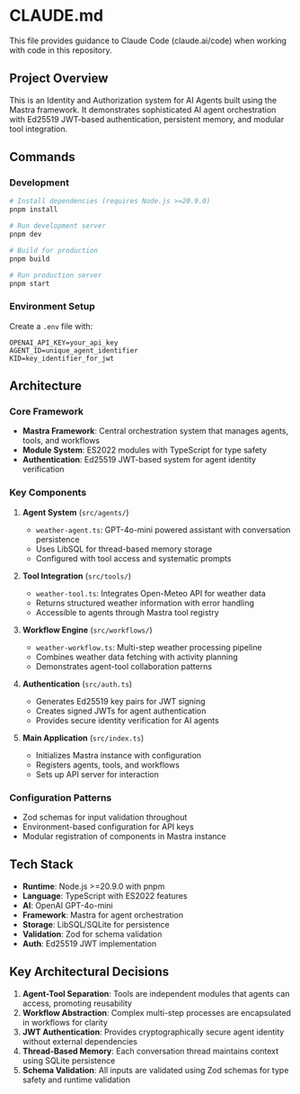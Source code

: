 # CLAUDE.md

This file provides guidance to Claude Code (claude.ai/code) when working with code in this repository.

## Project Overview

This is an Identity and Authorization system for AI Agents built using the Mastra framework. It demonstrates sophisticated AI agent orchestration with Ed25519 JWT-based authentication, persistent memory, and modular tool integration.

## Commands

### Development
```bash
# Install dependencies (requires Node.js >=20.9.0)
pnpm install

# Run development server
pnpm dev

# Build for production
pnpm build

# Run production server
pnpm start
```

### Environment Setup
Create a `.env` file with:
```
OPENAI_API_KEY=your_api_key
AGENT_ID=unique_agent_identifier
KID=key_identifier_for_jwt
```

## Architecture

### Core Framework
- **Mastra Framework**: Central orchestration system that manages agents, tools, and workflows
- **Module System**: ES2022 modules with TypeScript for type safety
- **Authentication**: Ed25519 JWT-based system for agent identity verification

### Key Components

1. **Agent System** (`src/agents/`)
   - `weather-agent.ts`: GPT-4o-mini powered assistant with conversation persistence
   - Uses LibSQL for thread-based memory storage
   - Configured with tool access and systematic prompts

2. **Tool Integration** (`src/tools/`)
   - `weather-tool.ts`: Integrates Open-Meteo API for weather data
   - Returns structured weather information with error handling
   - Accessible to agents through Mastra tool registry

3. **Workflow Engine** (`src/workflows/`)
   - `weather-workflow.ts`: Multi-step weather processing pipeline
   - Combines weather data fetching with activity planning
   - Demonstrates agent-tool collaboration patterns

4. **Authentication** (`src/auth.ts`)
   - Generates Ed25519 key pairs for JWT signing
   - Creates signed JWTs for agent authentication
   - Provides secure identity verification for AI agents

5. **Main Application** (`src/index.ts`)
   - Initializes Mastra instance with configuration
   - Registers agents, tools, and workflows
   - Sets up API server for interaction

### Configuration Patterns
- Zod schemas for input validation throughout
- Environment-based configuration for API keys
- Modular registration of components in Mastra instance

## Tech Stack
- **Runtime**: Node.js >=20.9.0 with pnpm
- **Language**: TypeScript with ES2022 features
- **AI**: OpenAI GPT-4o-mini
- **Framework**: Mastra for agent orchestration
- **Storage**: LibSQL/SQLite for persistence
- **Validation**: Zod for schema validation
- **Auth**: Ed25519 JWT implementation

## Key Architectural Decisions

1. **Agent-Tool Separation**: Tools are independent modules that agents can access, promoting reusability
2. **Workflow Abstraction**: Complex multi-step processes are encapsulated in workflows for clarity
3. **JWT Authentication**: Provides cryptographically secure agent identity without external dependencies
4. **Thread-Based Memory**: Each conversation thread maintains context using SQLite persistence
5. **Schema Validation**: All inputs are validated using Zod schemas for type safety and runtime validation